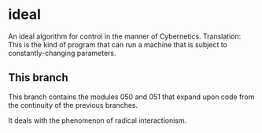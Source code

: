 # ideal
An ideal algorithm for control in the manner of Cybernetics. Translation: This is the kind of program that can run a machine that is subject to constantly-changing parameters.

## This branch

This branch contains the modules 050 and 051 that expand upon code from the continuity of the previous branches.

It deals with the phenomenon of radical interactionism.
